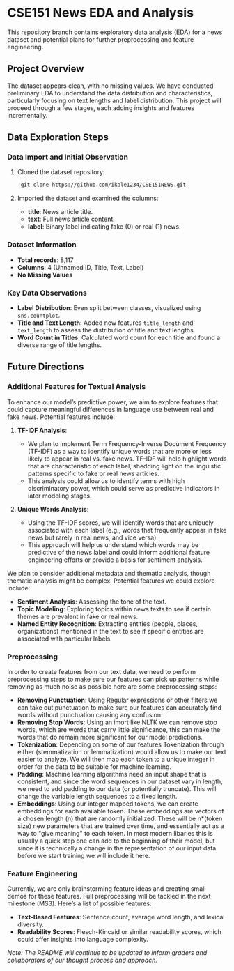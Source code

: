 # CSE151 News EDA and Analysis

This repository branch contains exploratory data analysis (EDA) for a news dataset and potential plans for further preprocessing and feature engineering.

## Project Overview

The dataset appears clean, with no missing values. We have conducted preliminary EDA to understand the data distribution and characteristics, particularly focusing on text lengths and label distribution. This project will proceed through a few stages, each adding insights and features incrementally.

## Data Exploration Steps

### Data Import and Initial Observation

1. Cloned the dataset repository:
   ```bash
   !git clone https://github.com/ikale1234/CSE151NEWS.git
   ```

2. Imported the dataset and examined the columns:
   - **title**: News article title.
   - **text**: Full news article content.
   - **label**: Binary label indicating fake (0) or real (1) news.

### Dataset Information

- **Total records**: 8,117
- **Columns**: 4 (Unnamed ID, Title, Text, Label)
- **No Missing Values**

### Key Data Observations

- **Label Distribution**: Even split between classes, visualized using `sns.countplot`.
- **Title and Text Length**: Added new features `title_length` and `text_length` to assess the distribution of title and text lengths.
- **Word Count in Titles**: Calculated word count for each title and found a diverse range of title lengths.

## Future Directions

### Additional Features for Textual Analysis

To enhance our model’s predictive power, we aim to explore features that could capture meaningful differences in language use between real and fake news. Potential features include:

1. **TF-IDF Analysis**: 
   - We plan to implement Term Frequency-Inverse Document Frequency (TF-IDF) as a way to identify unique words that are more or less likely to appear in real vs. fake news. TF-IDF will help highlight words that are characteristic of each label, shedding light on the linguistic patterns specific to fake or real news articles.
   - This analysis could allow us to identify terms with high discriminatory power, which could serve as predictive indicators in later modeling stages.

2. **Unique Words Analysis**:
   - Using the TF-IDF scores, we will identify words that are uniquely associated with each label (e.g., words that frequently appear in fake news but rarely in real news, and vice versa).
   - This approach will help us understand which words may be predictive of the news label and could inform additional feature engineering efforts or provide a basis for sentiment analysis.
   
We plan to consider additional metadata and thematic analysis, though thematic analysis might be complex. Potential features we could explore include:
- **Sentiment Analysis**: Assessing the tone of the text.
- **Topic Modeling**: Exploring topics within news texts to see if certain themes are prevalent in fake or real news.
- **Named Entity Recognition**: Extracting entities (people, places, organizations) mentioned in the text to see if specific entities are associated with particular labels.

### Preprocessing

In order to create features from our text data, we need to perform preprocessing steps to make sure our features can pick up patterns while removing as much noise as possible here are some preprocessing steps:
- **Removing Punctuation**: Using Regular expressions or other filters we can take out punctuation to make sure our features can accurately find words without punctuation causing any confusion.
- **Removing Stop Words**: Using an imort like NLTK we can remove stop words, which are words that carry little significance, this can make the words that do remain more significant for our model predictions.
- **Tokenization**: Depending on some of our features Tokenization through either (stemmatization or lemmatization) would allow us to make our text easier to analyze. We will then map each token to a unique integer in order for the data to be suitable for machine learning.
- **Padding**: Machine learning algorithms need an input shape that is consistent, and since the word sequences in our dataset vary in length, we need to add padding to our data (or potentially truncate). This will change the variable length sequences to a fixed length.
- **Embeddings**: Using our integer mapped tokens, we can create embeddings for each available token. These embeddings are vectors of a chosen length (n) that are randomly initialized. These will be n*(token size) new parameters that are trained over time, and essentially act as a way to "give meaning" to each token. In most modern libaries this is usually a quick step one can add to the beginning of their model, but since it is technically a change in the representation of our input data before we start training we will include it here.


### Feature Engineering

Currently, we are only brainstorming feature ideas and creating small demos for these features. Full preprocessing will be tackled in the next milestone (MS3). Here’s a list of possible features:
- **Text-Based Features**: Sentence count, average word length, and lexical diversity.
- **Readability Scores**: Flesch-Kincaid or similar readability scores, which could offer insights into language complexity.

*Note: The README will continue to be updated to inform graders and collaborators of our thought process and approach.*
